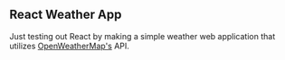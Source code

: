 ## React Weather App
Just testing out React by making a simple weather web application that utilizes [OpenWeatherMap's](https://www.openweathermap.org/api) API.